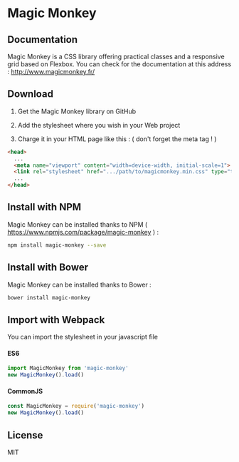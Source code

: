 # Magic Monkey

## Documentation

Magic Monkey is a CSS library offering practical classes and a responsive grid based on Flexbox. You can check for the documentation at this address : http://www.magicmonkey.fr/

## Download

1. Get the Magic Monkey library on GitHub

2. Add the stylesheet where you wish in your Web project

3. Charge it in your HTML page like this : ( don't forget the meta tag ! )

````html
<head>
  ...
  <meta name="viewport" content="width=device-width, initial-scale=1">
  <link rel="stylesheet" href=".../path/to/magicmonkey.min.css" type="text/css">
  ...
</head>
````

## Install with NPM

Magic Monkey can be installed thanks to NPM ( https://www.npmjs.com/package/magic-monkey ) :

````bash
npm install magic-monkey --save
````

## Install with Bower

Magic Monkey can be installed thanks to Bower :

````bash
bower install magic-monkey
````

## Import with Webpack

You can import the stylesheet in your javascript file

#### ES6

````javascript
import MagicMonkey from 'magic-monkey'
new MagicMonkey().load()
````

#### CommonJS

````javascript
const MagicMonkey = require('magic-monkey')
new MagicMonkey().load()
````
   

## License

MIT